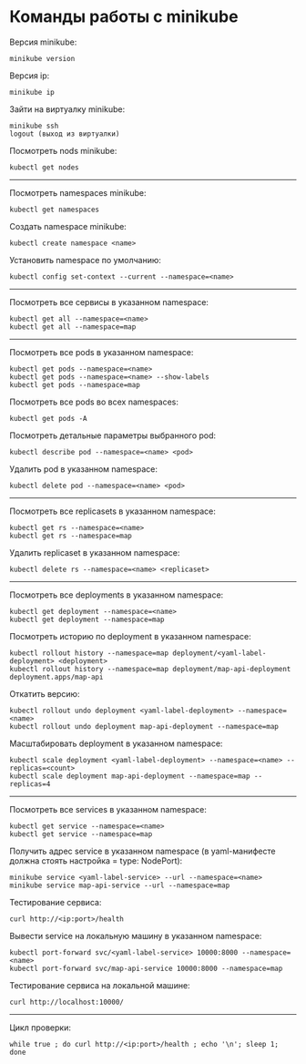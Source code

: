 # Команды работы с minikube

Версия minikube:

    minikube version

Версия ip:

    minikube ip

Зайти на виртуалку minikube:

    minikube ssh
    logout (выход из виртуалки)

Посмотреть nods minikube:

    kubectl get nodes

--------------------------------------------------------------------------------

Посмотреть namespaces minikube:

    kubectl get namespaces

Создать namespace minikube:

    kubectl create namespace <name>

Установить namespace по умолчанию:

    kubectl config set-context --current --namespace=<name>

--------------------------------------------------------------------------------

Посмотреть все сервисы в указанном namespace: 

    kubectl get all --namespace=<name>
    kubectl get all --namespace=map

--------------------------------------------------------------------------------

Посмотреть все pods в указанном namespace:

    kubectl get pods --namespace=<name>
    kubectl get pods --namespace=<name> --show-labels
    kubectl get pods --namespace=map

Посмотреть все pods во всех namespaces:

    kubectl get pods -A

Посмотреть детальные параметры выбранного pod:

    kubectl describe pod --namespace=<name> <pod>

Удалить pod в указанном namespace:

    kubectl delete pod --namespace=<name> <pod>

--------------------------------------------------------------------------------

Посмотреть все replicasets в указанном namespace:

    kubectl get rs --namespace=<name>
    kubectl get rs --namespace=map

Удалить replicaset в указанном namespace:

    kubectl delete rs --namespace=<name> <replicaset>

--------------------------------------------------------------------------------

Посмотреть все deployments в указанном namespace:

    kubectl get deployment --namespace=<name>
    kubectl get deployment --namespace=map

Посмотреть историю по deployment в указанном namespace:

    kubectl rollout history --namespace=map deployment/<yaml-label-deployment> <deployment>
    kubectl rollout history --namespace=map deployment/map-api-deployment deployment.apps/map-api

Откатить версию:

    kubectl rollout undo deployment <yaml-label-deployment> --namespace=<name>
    kubectl rollout undo deployment map-api-deployment --namespace=map

Масштабировать deployment в указанном namespace:

    kubectl scale deployment <yaml-label-deployment> --namespace=<name> --replicas=<count>
    kubectl scale deployment map-api-deployment --namespace=map --replicas=4

--------------------------------------------------------------------------------

Посмотреть все services в указанном namespace:

    kubectl get service --namespace=<name>
    kubectl get service --namespace=map

Получить адрес service в указанном namespace (в yaml-манифесте должна стоять настройка = type: NodePort):

    minikube service <yaml-label-service> --url --namespace=<name>
    minikube service map-api-service --url --namespace=map

Тестирование сервиса:

    curl http://<ip:port>/health

Вывести service на локальную машину в указанном namespace:

    kubectl port-forward svc/<yaml-label-service> 10000:8000 --namespace=<name>
    kubectl port-forward svc/map-api-service 10000:8000 --namespace=map

Тестирование сервиса на локальной машине:

    curl http://localhost:10000/

--------------------------------------------------------------------------------

Цикл проверки:

    while true ; do curl http://<ip:port>/health ; echo '\n'; sleep 1; done
